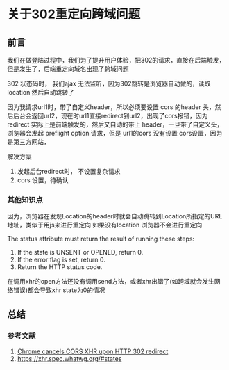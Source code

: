 # 关于302重定向跨域问题

## 前言

我们在做登陆过程中，我们为了提升用户体验，把302的请求，直接在后端触发，但是发生了，后端重定向域名出现了跨域问题

302 状态码时， 我们ajax 无法监听，因为302跳转是浏览器自动做的，读取location 然后自动跳转了

因为我请求url1时，带了自定义header，所以必须要设置 cors 的header 头，然后后台会返回url2，现在时url1直接redirect到url2，出现了cors报错，因为redirect 实际上是前端触发的，然后又自动的带上 header，一旦带了自定义头，浏览器会发起 preflight option 请求，但是 url1的cors 没有设置 cors设置，因为是第三方网站，

解决方案

1. 发起后台redirect时， 不设置复杂请求
2. cors 设置，待确认

### 其他知识点

因为，浏览器在发现Location的header时就会自动跳转到Location所指定的URL地址，类似于用js来进行重定向
如果没有location 浏览器不会进行重定向

The status attribute must return the result of running these steps:

  1. If the state is UNSENT or OPENED, return 0.
  2. If the error flag is set, return 0.
  3. Return the HTTP status code.

在调用xhr的open方法还没有调用send方法，或者xhr出错了(如跨域就会发生网络错误)都会导致xhr state为0的情况

## 总结

### 参考文献

1. [Chrome cancels CORS XHR upon HTTP 302 redirect](https://stackoverflow.com/questions/18539403/chrome-cancels-cors-xhr-upon-http-302-redirect/38810391#38810391)
2. <https://xhr.spec.whatwg.org/#states>
